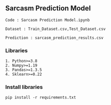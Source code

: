 ## Sarcasm Prediction Model

```
Code : Sarcasm Prediction Model.ipynb
```
```
Dataset : Train_Dataset.csv,Test_Dataset.csv
```
```
Prediction : sarcasm_prediction_results.csv

```
### Libraries
```
1. Python>=3.8
2. Numpy>=1.19
3. Pandas>=1.3.5
4. Sklearn>=0.22
```
###  Install libraries
```
pip install -r requirements.txt
```
